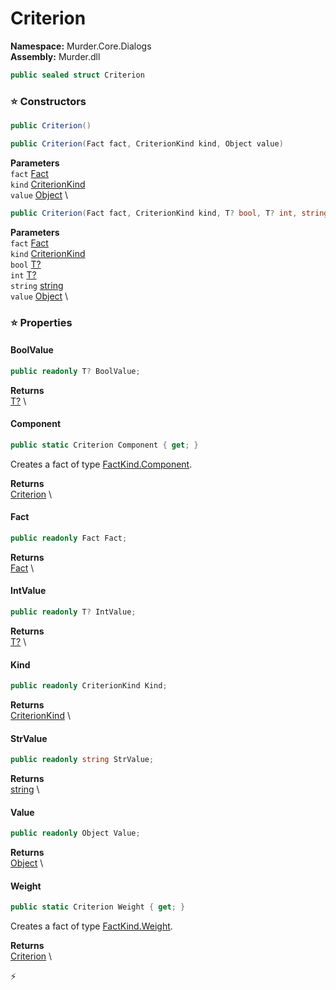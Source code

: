 # Criterion

**Namespace:** Murder.Core.Dialogs \
**Assembly:** Murder.dll

```csharp
public sealed struct Criterion
```

### ⭐ Constructors
```csharp
public Criterion()
```

```csharp
public Criterion(Fact fact, CriterionKind kind, Object value)
```

**Parameters** \
`fact` [Fact](../..//Murder/Core/Dialogs/Fact.html) \
`kind` [CriterionKind](../..//Murder/Core/Dialogs/CriterionKind.html) \
`value` [Object](https://learn.microsoft.com/en-us/dotnet/api/System.Object?view=net-7.0) \

```csharp
public Criterion(Fact fact, CriterionKind kind, T? bool, T? int, string string, Object value)
```

**Parameters** \
`fact` [Fact](../..//Murder/Core/Dialogs/Fact.html) \
`kind` [CriterionKind](../..//Murder/Core/Dialogs/CriterionKind.html) \
`bool` [T?](https://learn.microsoft.com/en-us/dotnet/api/System.Nullable-1?view=net-7.0) \
`int` [T?](https://learn.microsoft.com/en-us/dotnet/api/System.Nullable-1?view=net-7.0) \
`string` [string](https://learn.microsoft.com/en-us/dotnet/api/System.String?view=net-7.0) \
`value` [Object](https://learn.microsoft.com/en-us/dotnet/api/System.Object?view=net-7.0) \

### ⭐ Properties
#### BoolValue
```csharp
public readonly T? BoolValue;
```

**Returns** \
[T?](https://learn.microsoft.com/en-us/dotnet/api/System.Nullable-1?view=net-7.0) \
#### Component
```csharp
public static Criterion Component { get; }
```

Creates a fact of type [FactKind.Component](../../../Murder/Core/Dialogs/FactKind.html#Component).

**Returns** \
[Criterion](../..//Murder/Core/Dialogs/Criterion.html) \
#### Fact
```csharp
public readonly Fact Fact;
```

**Returns** \
[Fact](../..//Murder/Core/Dialogs/Fact.html) \
#### IntValue
```csharp
public readonly T? IntValue;
```

**Returns** \
[T?](https://learn.microsoft.com/en-us/dotnet/api/System.Nullable-1?view=net-7.0) \
#### Kind
```csharp
public readonly CriterionKind Kind;
```

**Returns** \
[CriterionKind](../..//Murder/Core/Dialogs/CriterionKind.html) \
#### StrValue
```csharp
public readonly string StrValue;
```

**Returns** \
[string](https://learn.microsoft.com/en-us/dotnet/api/System.String?view=net-7.0) \
#### Value
```csharp
public readonly Object Value;
```

**Returns** \
[Object](https://learn.microsoft.com/en-us/dotnet/api/System.Object?view=net-7.0) \
#### Weight
```csharp
public static Criterion Weight { get; }
```

Creates a fact of type [FactKind.Weight](../../../Murder/Core/Dialogs/FactKind.html#Weight).

**Returns** \
[Criterion](../..//Murder/Core/Dialogs/Criterion.html) \


⚡